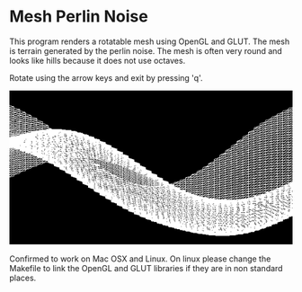 # Mesh Perlin Noise

This program renders a rotatable mesh using OpenGL and GLUT. The mesh is terrain generated by the perlin noise. The mesh is often very round and looks like hills because it does not use octaves.  
  
Rotate using the arrow keys and exit by pressing 'q'.  

![unable to load image](/res/img.png)

Confirmed to work on Mac OSX and Linux. On linux please change the Makefile to link the OpenGL and GLUT libraries if they are in non standard places.